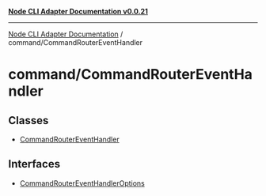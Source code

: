 [**Node CLI Adapter Documentation v0.0.21**](../../README.md)

***

[Node CLI Adapter Documentation](../../modules.md) / command/CommandRouterEventHandler

# command/CommandRouterEventHandler

## Classes

- [CommandRouterEventHandler](classes/CommandRouterEventHandler.md)

## Interfaces

- [CommandRouterEventHandlerOptions](interfaces/CommandRouterEventHandlerOptions.md)
